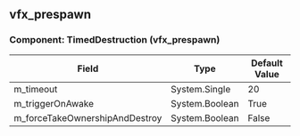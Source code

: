 ## vfx_prespawn

### Component: TimedDestruction (vfx_prespawn)

|Field|Type|Default Value|
|-----|----|-------------|
|m_timeout|System.Single|20|
|m_triggerOnAwake|System.Boolean|True|
|m_forceTakeOwnershipAndDestroy|System.Boolean|False|

